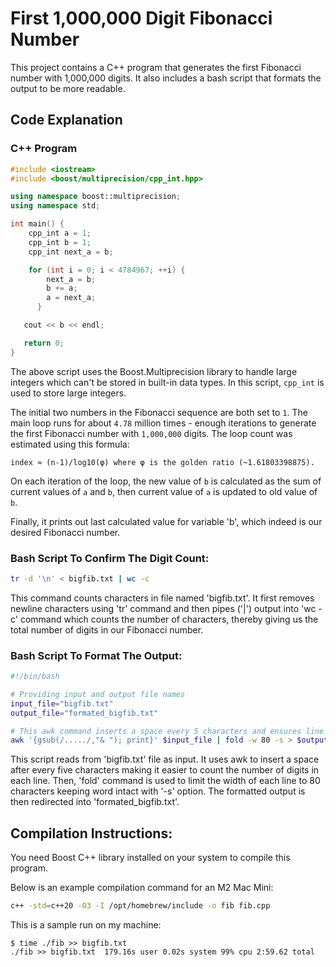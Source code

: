  # First 1,000,000 Digit Fibonacci Number

This project contains a C++ program that generates the first Fibonacci number with 1,000,000 digits. It also includes a bash script that formats the output to be more readable.

## Code Explanation

### C++ Program
```c++
#include <iostream>
#include <boost/multiprecision/cpp_int.hpp>

using namespace boost::multiprecision;
using namespace std;

int main() {
    cpp_int a = 1;
    cpp_int b = 1;
    cpp_int next_a = b;

    for (int i = 0; i < 4784967; ++i) {
        next_a = b;
        b += a;
        a = next_a; 
      }

   cout << b << endl;

   return 0;
}
```
The above script uses the Boost.Multiprecision library to handle large integers which can't be stored in built-in data types. In this script, `cpp_int` is used to store large integers.

The initial two numbers in the Fibonacci sequence are both set to `1`. The main loop runs for about `4.78` million times - enough iterations to generate the first Fibonacci number with `1,000,000` digits. The loop count was estimated using this formula:

```
index ≈ (n-1)/log10(φ) where φ is the golden ratio (~1.61803398875).
```

On each iteration of the loop, the new value of `b` is calculated as the sum of current values of `a` and `b`, then current value of `a` is updated to old value of `b`.

Finally, it prints out last calculated value for variable 'b', which indeed is our desired Fibonacci number.

### Bash Script To Confirm The Digit Count:
```bash
tr -d '\n' < bigfib.txt | wc -c 
```
This command counts characters in file named 'bigfib.txt'. It first removes newline characters using 'tr' command and then pipes ('|') output into 'wc -c' command which counts the number of characters, thereby giving us the total number of digits in our Fibonacci number.

### Bash Script To Format The Output:

```bash
#!/bin/bash

# Providing input and output file names
input_file="bigfib.txt"
output_file="formated_bigfib.txt"

# This awk command inserts a space every 5 characters and ensures line width of 80 characters.
awk '{gsub(/...../,"& "); print}' $input_file | fold -w 80 -s > $output_file
```
This script reads from 'bigfib.txt' file as input. It uses awk to insert a space after every five characters making it easier to count the number of digits in each line. Then, 'fold' command is used to limit the width of each line to 80 characters keeping word intact with '-s' option. The formatted output is then redirected into 'formated_bigfib.txt'.

## Compilation Instructions:

You need Boost C++ library installed on your system to compile this program.

Below is an example compilation command for an M2 Mac Mini:

``` bash
c++ -std=c++20 -O3 -I /opt/homebrew/include -o fib fib.cpp
```

This is a sample run on my machine:

```
$ time ./fib >> bigfib.txt
./fib >> bigfib.txt  179.16s user 0.02s system 99% cpu 2:59.62 total
```

